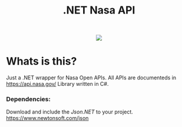 <p align="center">
  <h1 align="center">.NET Nasa API</h1><br>
</p>

<p align="center">
  <img src="https://api.nasa.gov/images/logo.png">
</p>

# Whats is this?
Just a .NET wrapper for Nasa Open APIs. All APIs are documenteds in https://api.nasa.gov/
Library written in C#.

### Dependencies:
Download and include the *Json.NET* to your project. https://www.newtonsoft.com/json
